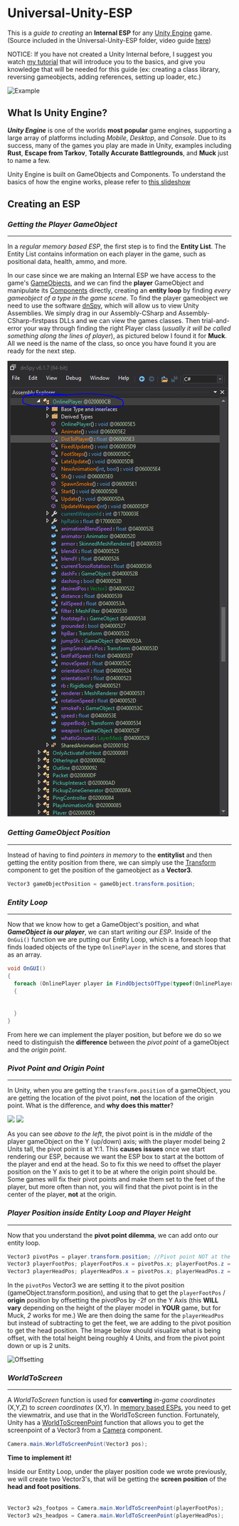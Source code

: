 # Universal-Unity-ESP
This is a *guide to creating* an **Internal ESP** for any [Unity Engine](https://en.wikipedia.org/wiki/Unity_(game_engine)) game. (Source included in the Universal-Unity-ESP folder, video guide [here](https://youtu.be/ww5OKW7GwCk))

NOTICE: If you have not created a Unity Internal before, I suggest you watch [my tutorial](https://youtu.be/VeMZ8NM9f3o) that will introduce you to the basics, and give you knowledge that will be needed for this guide (ex: creating a class library, reversing gameobjects, adding references, setting up loader, etc.)

![Example](https://github.com/ethanedits/Universal-Unity-ESP/blob/main/images/slapshotESP.gif)

## What Is Unity Engine?
***Unity Engine*** is one of the worlds **most popular** game engines, supporting a large array of platforms including *Mobile*, *Desktop*, and *Console*. Due to its success, many of the games you play are made in Unity, examples including **Rust**, **Escape from Tarkov**, **Totally Accurate Battlegrounds**, and **Muck** just to name a few. 

Unity Engine is built on GameObjects and Components. To understand the basics of how the engine works, please refer to [this slideshow](https://docs.google.com/presentation/d/1WvvUawFCj1t6eMqJY-LkWjJ2yWhQhqUnKAMLNBLQ2pM/edit?usp=sharing)   

## Creating an ESP

### *Getting the Player GameObject*
---------------------------------------------------

In a *regular memory based ESP*, the first step is to find the **Entity List**. The Entity List contains information on each player in the game, such as positional data, health, ammo, and more. 

In our case since we are making an Internal ESP we have access to the game's [GameObjects](https://docs.unity3d.com/ScriptReference/GameObject.html), and we can find the **player** GameObject and manipulate its [Components](https://docs.unity3d.com/ScriptReference/Component.html) directly, creating an **entity loop** by finding *every gameobject of a type in the game scene*. To find the player gameobject we need to use the software [dnSpy](https://github.com/dnSpy/dnSpy), which will allow us to view Unity Assemblies. We simply drag in our Assembly-CSharp and Assembly-CSharp-firstpass DLLs and we can view the games classes. Then trial-and-error your way through finding the right Player class (*usually it will be called something along the lines of player*), as pictured below I found it for **Muck**. All we need is the name of the class, so once you have found it you are ready for the next step.

![OnlinePlayer](https://github.com/ethanedits/Universal-Unity-ESP/blob/main/images/OnlinePlayer.PNG)

### *Getting GameObject Position*
---------------------------------------------------

Instead of having to find *pointers in memory* to the **entitylist** and then getting the entity position from there, we can simply use the [Transform](https://docs.unity3d.com/ScriptReference/Transform.html) component to get the position of the gameobject as a **Vector3**. 
```csharp
Vector3 gameObjectPosition = gameObject.transform.position;
```

### *Entity Loop*
---------------------------------------------------

Now that we know how to get a GameObject's position, and what ***GameObject is our player***, we can start *writing our ESP*. Inside of the `OnGui()` function we are putting our Entity Loop, which is a foreach loop that finds loaded objects of the type `OnlinePlayer` in the scene, and stores that as an array.
```csharp
void OnGUI() 
{
  foreach (OnlinePlayer player in FindObjectsOfType(typeof(OnlinePlayer)) as OnlinePlayer[])
  {
  

  }
}
```
From here we can implement the player position, but before we do so we need to distinguish the **difference** between the *pivot point* of a gameObject and the *origin point*.

### *Pivot Point and Origin Point*
---------------------------------------------------

In Unity, when you are getting the `transform.position` of a gameObject, you are getting the location of the pivot point, **not** the location of the origin point. What is the difference, and **why does this matter**?

<p float="left">
  <img src="https://user-images.githubusercontent.com/58463523/128572441-8c4bf97e-ac6a-4b42-996d-0f763ad22fc6.png" width="400" />
  <img src="https://user-images.githubusercontent.com/58463523/128572716-a0f43a2e-a2d2-4f4d-a2bf-043386907410.png" width="400" /> 
</p>

As you can see _above to the left_, the pivot point is in the _middle_ of the player gameObject on the Y (up/down) axis; with the player model being 2 Units tall, the pivot point is at Y:1.
This **causes issues** once we start rendering our ESP, because we want the ESP box to start at the bottom of the player and end at the head. So to fix this we need to offset the player position on the Y axis to get it to be at where the origin point should be. Some games will fix their pivot points and make them set to the feet of the player, but more often than not, you will find that the pivot point is in the center of the player, **not** at the origin.

### *Player Position inside Entity Loop and Player Height*
---------------------------------------------------

Now that you understand the **pivot point dilemma**, we can add onto our entity loop.
```csharp
Vector3 pivotPos = player.transform.position; //Pivot point NOT at the origin, at the center
Vector3 playerFootPos; playerFootPos.x = pivotPos.x; playerFootPos.z = pivotPos.z; playerFootPos.y = pivotPos.y - 2f; //At the feet
Vector3 playerHeadPos; playerHeadPos.x = pivotPos.x; playerHeadPos.z = pivotPos.z; playerHeadPos.y = pivotPos.y + 2f; //At the head
```
In the `pivotPos` Vector3 we are setting it to the pivot position (gameObject.transform.position), and using that to get the `playerFootPos` / **origin** position by offsetting the pivotPos by -2f on the Y Axis (this **WILL vary** depending on the height of the player model in **YOUR** game, but for Muck,  _2_ works for me.) We are then doing the same for the `playerHeadPos` but instead of subtracting to get the feet, we are adding to the pivot position to get the head position. The Image below should visualize what is being offset, with the total height being roughly 4 Units, and from the pivot point down or up is 2 units.

![Offsetting](https://user-images.githubusercontent.com/58463523/128575874-28875bf7-e188-456b-95ea-5c3a97ebe652.png)

### *WorldToScreen*
---------------------------------------------------

A _WorldToScreen_ function is used for **converting** _in-game coordinates_ (X,Y,Z) to _screen coordinates_ (X,Y). In [memory based ESPs](https://github.com/HeathHowren/CSGO-Cheats/blob/master/CSGO-GDI-ESP/Source.cpp), you need to get the viewmatrix, and use that in the WorldToScreen function. Fortunately, Unity has a [WorldToScreenPoint](https://docs.unity3d.com/ScriptReference/Camera.WorldToScreenPoint.html) function that allows you to get the screenpoint of a Vector3 from a [Camera](https://docs.unity3d.com/Manual/class-Camera.html) component.
```csharp
Camera.main.WorldToScreenPoint(Vector3 pos);
```
**Time to implement it!**

Inside our Entity Loop, under the player position code we wrote previously, we will create two Vector3's, that will be getting the **screen position** of the **head and foot positions**.

```csharp

Vector3 w2s_footpos = Camera.main.WorldToScreenPoint(playerFootPos);
Vector3 w2s_headpos = Camera.main.WorldToScreenPoint(playerHeadPos);
```
